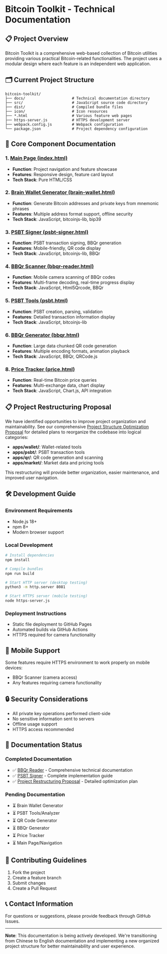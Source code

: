 # Bitcoin Toolkit - Technical Documentation

## 📋 Project Overview

Bitcoin Toolkit is a comprehensive web-based collection of Bitcoin utilities providing various practical Bitcoin-related functionalities. The project uses a modular design where each feature is an independent web application.

## 🗂️ Current Project Structure

```
bitcoin-toolkit/
├── docs/                     # Technical documentation directory
├── src/                      # JavaScript source code directory
├── dist/                     # Compiled bundle files
├── icon/                     # Icon resources
├── *.html                    # Various feature web pages
├── https-server.js           # HTTPS development server
├── webpack.config.js         # Webpack configuration
└── package.json              # Project dependency configuration
```

## 🔧 Core Component Documentation

### 1. [Main Page (index.html)](./index.md)
- **Function**: Project navigation and feature showcase
- **Features**: Responsive design, feature card layout
- **Tech Stack**: Pure HTML/CSS

### 2. [Brain Wallet Generator (brain-wallet.html)](./brain-wallet.md)
- **Function**: Generate Bitcoin addresses and private keys from mnemonic phrases
- **Features**: Multiple address format support, offline security
- **Tech Stack**: JavaScript, bitcoinjs-lib, bip39

### 3. [PSBT Signer (psbt-signer.html)](./psbt-signer.md)
- **Function**: PSBT transaction signing, BBQr generation
- **Features**: Mobile-friendly, QR code display
- **Tech Stack**: JavaScript, bitcoinjs-lib, BBQr

### 4. [BBQr Scanner (bbqr-reader.html)](./bbqr-reader.md)
- **Function**: Mobile camera scanning of BBQr codes
- **Features**: Multi-frame decoding, real-time progress display
- **Tech Stack**: JavaScript, Html5Qrcode, BBQr

### 5. [PSBT Tools (psbt.html)](./psbt.md)
- **Function**: PSBT creation, parsing, validation
- **Features**: Detailed transaction information display
- **Tech Stack**: JavaScript, bitcoinjs-lib

### 6. [BBQr Generator (bbqr.html)](./bbqr.md)
- **Function**: Large data chunked QR code generation
- **Features**: Multiple encoding formats, animation playback
- **Tech Stack**: JavaScript, BBQr, QRCode.js

### 8. [Price Tracker (price.html)](./price.md)
- **Function**: Real-time Bitcoin price queries
- **Features**: Multi-exchange data, chart display
- **Tech Stack**: JavaScript, Chart.js, API integration

## 📋 Project Restructuring Proposal

We have identified opportunities to improve project organization and maintainability. See our comprehensive [Project Structure Optimization Proposal](./project-restructure-proposal.md) for detailed plans to reorganize the codebase into logical categories:

- **apps/wallet/**: Wallet-related tools
- **apps/psbt/**: PSBT transaction tools  
- **apps/qr/**: QR code generation and scanning
- **apps/market/**: Market data and pricing tools

This restructuring will provide better organization, easier maintenance, and improved user navigation.

## 🛠️ Development Guide

### Environment Requirements
- Node.js 18+
- npm 8+
- Modern browser support

### Local Development
```bash
# Install dependencies
npm install

# Compile bundles
npm run build

# Start HTTP server (desktop testing)
python3 -m http.server 8081

# Start HTTPS server (mobile testing)
node https-server.js
```

### Deployment Instructions
- Static file deployment to GitHub Pages
- Automated builds via GitHub Actions
- HTTPS required for camera functionality

## 📱 Mobile Support

Some features require HTTPS environment to work properly on mobile devices:
- BBQr Scanner (camera access)
- Any features requiring camera functionality

## 🔒 Security Considerations

- All private key operations performed client-side
- No sensitive information sent to servers
- Offline usage support
- HTTPS access recommended

## 📝 Documentation Status

### Completed Documentation
- ✅ [BBQr Reader](./bbqr-reader.md) - Comprehensive technical documentation
- ✅ [PSBT Signer](./psbt-signer.md) - Complete implementation guide
- ✅ [Project Restructuring Proposal](./project-restructure-proposal.md) - Detailed optimization plan

### Pending Documentation
- ⏳ Brain Wallet Generator
- ⏳ PSBT Tools/Analyzer
- ⏳ QR Code Generator
- ⏳ BBQr Generator
- ⏳ Price Tracker
- ⏳ Main Page/Navigation

## 🤝 Contributing Guidelines

1. Fork the project
2. Create a feature branch
3. Submit changes
4. Create a Pull Request

## 📞 Contact Information

For questions or suggestions, please provide feedback through GitHub Issues.

---

**Note**: This documentation is being actively developed. We're transitioning from Chinese to English documentation and implementing a new organized project structure for better maintainability and user experience. 
